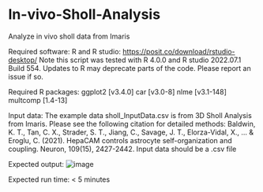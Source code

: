# In-vivo-Sholl-Analysis
Analyze in vivo sholl data from Imaris 

Required software:
R and R studio: https://posit.co/download/rstudio-desktop/
Note this script was tested with R 4.0.0 and R studio 2022.07.1 Build 554. Updates to R may deprecate parts of the code. Please report an issue if so.

Required R packages:
ggplot2 [v3.4.0]
car [v3.0-8]
nlme [v3.1-148]
multcomp [1.4-13]

Input data:
The example data sholl_InputData.csv is from 3D Sholl Analysis from Imaris. 
Please see the following citation for detailed methods: Baldwin, K. T., Tan, C. X., Strader, S. T., Jiang, C., Savage, J. T., Elorza-Vidal, X., ... & Eroglu, C. (2021). HepaCAM controls astrocyte self-organization and coupling. Neuron, 109(15), 2427-2442.
Input data should be a .csv file

Expected output:
![image](https://user-images.githubusercontent.com/65187156/229168874-03d96c20-632e-4646-a816-072b2c0c0b59.png)

Expected run time: < 5 minutes
